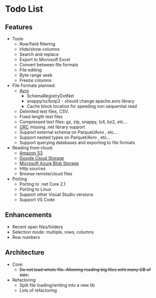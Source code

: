 # Todo List

## Features

* Tools
  - Row/field filtering
  - Hide/show columns
  - Search and replace
  - Export to Microsoft Excel
  - Convert between file formats
  - File editing
  - Byte range seek
  - Freeze columns
* File Formats planned:
  - [Avro](https://avro.apache.org)
    * SchemaRegistryDotNet
    * snappy/xz/bzip2 - should change apache.avro library
    * Cache block location for speeding non sequential read
  - Delimited text files, CSV.
  - Fixed length text files
  - Compressed text files: gz, zip, snappy, lz4, bz2, etc...
  - [ORC](https://orc.apache.org) missing .net library support
  - Support external schema on Parquet/Avro , etc...
  - Support nested types on Parquet/Avro , etc...
  - Support querying databases and exporting to file formats
* Reading from cloud:
  - [Amazon S3](https://aws.amazon.com/s3/)
  - [Google Cloud Storage](https://cloud.google.com/storage/)
  - [Microsoft Azure Blob Storage](https://azure.microsoft.com/en-us/services/storage/blobs/)
  - Http sources
  - Browse remote/cloud files
* Porting
  - Porting to .net Core 2.1
  - Porting to Linux
  - Support other Visual Studio versions
  - Support VS Code

## Enhancements

* Recent open files/folders
* Selection mode: multiple, rows, columns
* Row numbers

## Architecture

* Core:
  - ~~Do not load whole file. Allowing reading big files wiht many GB of size.~~
* Refactoring
  - Split file loading/writing into a new lib
  - Lots of refactoring
